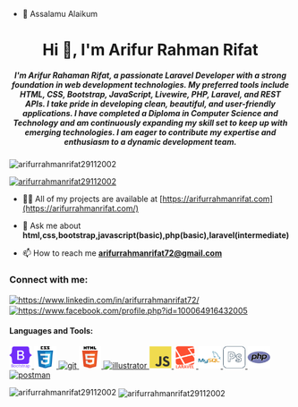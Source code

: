 - 👋 Assalamu Alaikum



<h1 align="center">Hi 👋, I'm Arifur Rahman Rifat</h1>
<h5 align="center">I'm Arifur Rahaman Rifat, a passionate Laravel Developer with a strong foundation in web development technologies. My preferred tools include HTML, CSS, Bootstrap, JavaScript, Livewire, PHP, Laravel, and REST APIs. I take pride in developing clean, beautiful, and user-friendly applications. I have completed a Diploma in Computer Science and Technology and am continuously expanding my skill set to keep up with emerging technologies. I am eager to contribute my expertise and enthusiasm to a dynamic development team.</h5>

<p align="left"> <img src="https://komarev.com/ghpvc/?username=arifurrahmanrifat29112002&label=Profile%20views&color=0e75b6&style=flat" alt="arifurrahmanrifat29112002" /> </p>

<p align="left"> <a href="https://github.com/ryo-ma/github-profile-trophy"><img src="https://github-profile-trophy.vercel.app/?username=arifurrahmanrifat29112002" alt="arifurrahmanrifat29112002" /></a> </p>


- 👨‍💻 All of my projects are available at [https://arifurrahmanrifat.com](https://arifurrahmanrifat.com/)

- 💬 Ask me about **html,css,bootstrap,javascript(basic),php(basic),laravel(intermediate)**

- 📫 How to reach me **arifurrahmanrifat72@gmail.com**

<h3 align="left">Connect with me:</h3>
<p align="left">
<a href="https://linkedin.com/in/https://www.linkedin.com/in/arifurrahmanrifat72/" target="blank"><img align="center" src="https://raw.githubusercontent.com/rahuldkjain/github-profile-readme-generator/master/src/images/icons/Social/linked-in-alt.svg" alt="https://www.linkedin.com/in/arifurrahmanrifat72/" height="30" width="40" /></a>
<a href="https://fb.com/https://www.facebook.com/profile.php?id=100064916432005" target="blank"><img align="center" src="https://raw.githubusercontent.com/rahuldkjain/github-profile-readme-generator/master/src/images/icons/Social/facebook.svg" alt="https://www.facebook.com/profile.php?id=100064916432005" height="30" width="40" /></a>
</p>

<h4 align="left">Languages and Tools:</h4>
<p align="left"> <a href="https://getbootstrap.com" target="_blank" rel="noreferrer"> <img src="https://raw.githubusercontent.com/devicons/devicon/master/icons/bootstrap/bootstrap-plain-wordmark.svg" alt="bootstrap" width="40" height="40"/> </a> <a href="https://www.w3schools.com/css/" target="_blank" rel="noreferrer"> <img src="https://raw.githubusercontent.com/devicons/devicon/master/icons/css3/css3-original-wordmark.svg" alt="css3" width="40" height="40"/> </a> <a href="https://git-scm.com/" target="_blank" rel="noreferrer"> <img src="https://www.vectorlogo.zone/logos/git-scm/git-scm-icon.svg" alt="git" width="40" height="40"/> </a> <a href="https://www.w3.org/html/" target="_blank" rel="noreferrer"> <img src="https://raw.githubusercontent.com/devicons/devicon/master/icons/html5/html5-original-wordmark.svg" alt="html5" width="40" height="40"/> </a> <a href="https://www.adobe.com/in/products/illustrator.html" target="_blank" rel="noreferrer"> <img src="https://www.vectorlogo.zone/logos/adobe_illustrator/adobe_illustrator-icon.svg" alt="illustrator" width="40" height="40"/> </a> <a href="https://developer.mozilla.org/en-US/docs/Web/JavaScript" target="_blank" rel="noreferrer"> <img src="https://raw.githubusercontent.com/devicons/devicon/master/icons/javascript/javascript-original.svg" alt="javascript" width="40" height="40"/> </a> <a href="https://laravel.com/" target="_blank" rel="noreferrer"> <img src="https://raw.githubusercontent.com/devicons/devicon/master/icons/laravel/laravel-plain-wordmark.svg" alt="laravel" width="40" height="40"/> </a> <a href="https://www.mysql.com/" target="_blank" rel="noreferrer"> <img src="https://raw.githubusercontent.com/devicons/devicon/master/icons/mysql/mysql-original-wordmark.svg" alt="mysql" width="40" height="40"/> </a> <a href="https://www.photoshop.com/en" target="_blank" rel="noreferrer"> <img src="https://raw.githubusercontent.com/devicons/devicon/master/icons/photoshop/photoshop-line.svg" alt="photoshop" width="40" height="40"/> </a> <a href="https://www.php.net" target="_blank" rel="noreferrer"> <img src="https://raw.githubusercontent.com/devicons/devicon/master/icons/php/php-original.svg" alt="php" width="40" height="40"/> </a> <a href="https://postman.com" target="_blank" rel="noreferrer"> <img src="https://www.vectorlogo.zone/logos/getpostman/getpostman-icon.svg" alt="postman" width="40" height="40"/> </a> </p>

<p><img align="left" src="https://github-readme-stats.vercel.app/api/top-langs?username=arifurrahmanrifat29112002&show_icons=true&locale=en&layout=compact" alt="arifurrahmanrifat29112002" /></p>

<p>&nbsp;<img align="center" src="https://github-readme-stats.vercel.app/api?username=arifurrahmanrifat29112002&show_icons=true&locale=en" alt="arifurrahmanrifat29112002" /></p>

